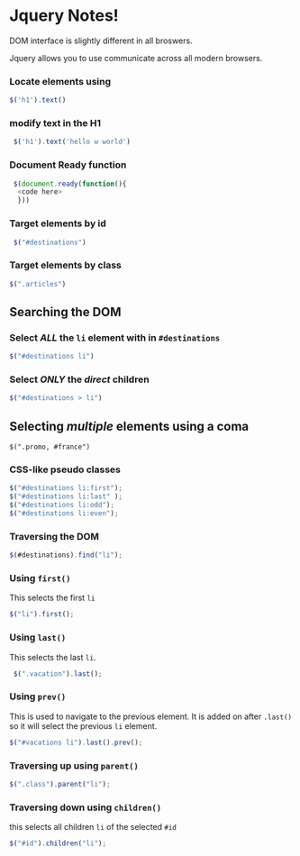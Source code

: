 Jquery Notes!
===

DOM interface is slightly different in all broswers.

Jquery allows you to use communicate across all modern browsers.

### Locate elements using
``` javascript
$('h1').text()
```

### modify text in the H1

``` javascript
 $('h1').text('hello w world')
 ```

### Document Ready function
``` javascript
 $(document.ready(function(){
  <code here>
  }))
  ```
### Target elements by id

``` javascript
 $("#destinations")
 ```

### Target elements by class
``` javascript
$(".articles")
```
## Searching the DOM

### Select *ALL* the ``li`` element with in ``#destinations``
``` javascript
$("#destinations li")
```
### Select *ONLY* the *direct* children
``` javascript
$("#destinations > li")
```

## Selecting *multiple* elements using a coma
``$(".promo, #france")``

### CSS-like pseudo classes
``` javascript
$("#destinations li:first");
$("#destinations li:last" );
$("#destinations li:odd");
$("#destinations li:even");
```

### Traversing the DOM

``` javascript
$(#destinations).find("li");
```
### Using `first()`
This selects the first `li`
``` javascript
$("li").first();
```
### Using `last()`
This selects the last `li`.
``` javascript
 $(".vacation").last();
```
### Using `prev()`
This is used to navigate to the previous element. It is added on after `.last()` so it will select the previous `li` element.
``` javascript
$("#vacations li").last().prev();
```
### Traversing up using `parent()`
``` javascript
$(".class").parent("li");
```

### Traversing down using `children()`
this selects all children `li` of the selected `#id`
``` javascript
$("#id").children("li");
